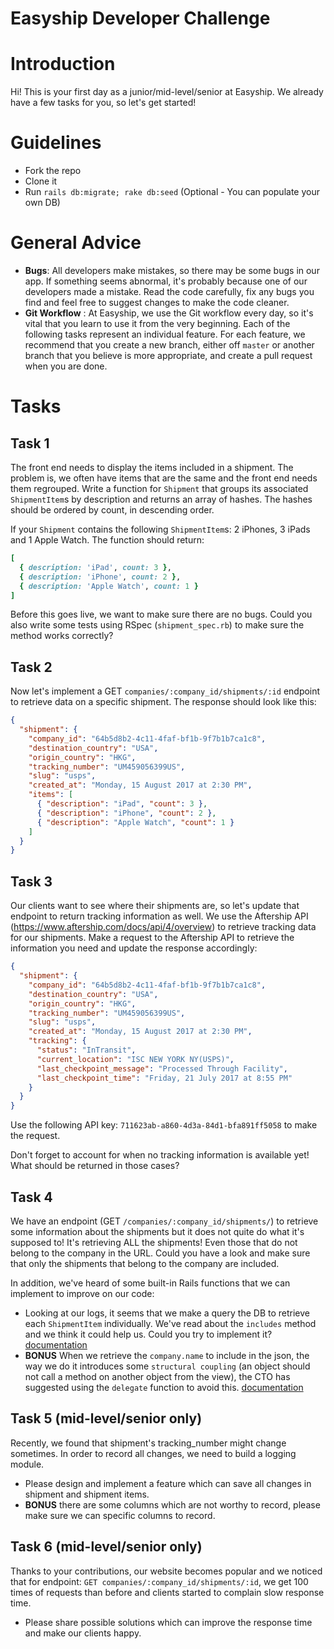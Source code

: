 # Easyship Developer Challenge

# Introduction

Hi! This is your first day as a junior/mid-level/senior at Easyship. We already have a few tasks for you, so let's get started!

# Guidelines

- Fork the repo
- Clone it
- Run `rails db:migrate; rake db:seed` (Optional - You can populate your own DB)

# General Advice

- **Bugs**: All developers make mistakes, so there may be some bugs in our app. If something seems abnormal, it's probably because one of our developers made a mistake. Read the code carefully, fix any bugs you find and feel free to suggest changes to make the code cleaner.
- **Git Workflow** : At Easyship, we use the Git workflow every day, so it's vital that you learn to use it from the very beginning. Each of the following tasks represent an individual feature. For each feature, we recommend that you create a new branch, either off `master` or another branch that you believe is more appropriate, and create a pull request when you are done.

# Tasks

## Task 1

The front end needs to display the items included in a shipment. The problem is, we often have items that are the same and the front end needs them regrouped. Write a function for `Shipment` that groups its associated `ShipmentItem`s by description and returns an array of hashes. The hashes should be ordered by count, in descending order.

If your `Shipment` contains the following `ShipmentItem`s: 2 iPhones, 3 iPads and 1 Apple Watch. The function should return:

```ruby
[
  { description: 'iPad', count: 3 },
  { description: 'iPhone', count: 2 },
  { description: 'Apple Watch', count: 1 }
]
```

Before this goes live, we want to make sure there are no bugs. Could you also write some tests using RSpec (`shipment_spec.rb`) to make sure the method works correctly?

## Task 2

Now let's implement a GET `companies/:company_id/shipments/:id` endpoint to retrieve data on a specific shipment. The response should look like this:

```json
{
  "shipment": {
    "company_id": "64b5d8b2-4c11-4faf-bf1b-9f7b1b7ca1c8",
    "destination_country": "USA",
    "origin_country": "HKG",
    "tracking_number": "UM459056399US",
    "slug": "usps",
    "created_at": "Monday, 15 August 2017 at 2:30 PM",
    "items": [
      { "description": "iPad", "count": 3 },
      { "description": "iPhone", "count": 2 },
      { "description": "Apple Watch", "count": 1 }
    ]
  }
}
```

## Task 3

Our clients want to see where their shipments are, so let's update that endpoint to return tracking information as well. We use the Aftership API (https://www.aftership.com/docs/api/4/overview) to retrieve tracking data for our shipments. Make a request to the Aftership API to retrieve the information you need and update the response accordingly:

```json
{
  "shipment": {
    "company_id": "64b5d8b2-4c11-4faf-bf1b-9f7b1b7ca1c8",
    "destination_country": "USA",
    "origin_country": "HKG",
    "tracking_number": "UM459056399US",
    "slug": "usps",
    "created_at": "Monday, 15 August 2017 at 2:30 PM",
    "tracking": {
      "status": "InTransit",
      "current_location": "ISC NEW YORK NY(USPS)",
      "last_checkpoint_message": "Processed Through Facility",
      "last_checkpoint_time": "Friday, 21 July 2017 at 8:55 PM"
    }
  }
}
```

Use the following API key: `711623ab-a860-4d3a-84d1-bfa891ff5058` to make the request.

Don't forget to account for when no tracking information is available yet! What should be returned in those cases?

## Task 4

We have an endpoint (GET `/companies/:company_id/shipments/`) to retrieve some information about the shipments but it does not quite do what it's supposed to! It's retrieving ALL the shipments! Even those that do not belong to the company in the URL. Could you have a look and make sure that only the shipments that belong to the company are included.

In addition, we've heard of some built-in Rails functions that we can implement to improve on our code:

- Looking at our logs, it seems that we make a query the DB to retrieve each `ShipmentItem` individually. We've read about the `includes` method and we think it could help us. Could you try to implement it? [documentation](https://apidock.com/rails/ActiveRecord/QueryMethods/includes)
- **BONUS** When we retrieve the `company.name` to include in the json, the way we do it introduces some `structural coupling` (an object should not call a method on another object from the view), the CTO has suggested using the `delegate` function to avoid this. [documentation](https://apidock.com/rails/Module/delegate)


## Task 5 (mid-level/senior only)

Recently, we found that shipment's tracking_number might change sometimes. In order to record all changes, we need to build a logging module.

- Please design and implement a feature which can save all changes in shipment and shipment items.
- **BONUS** there are some columns which are not worthy to record, please make sure we can specific columns to record.

## Task 6 (mid-level/senior only)

Thanks to your contributions, our website becomes popular and we noticed that for endpoint: `GET companies/:company_id/shipments/:id`, we get 100 times of requests than before and clients started to complain slow response time.

- Please share possible solutions which can improve the response time and make our clients happy.
